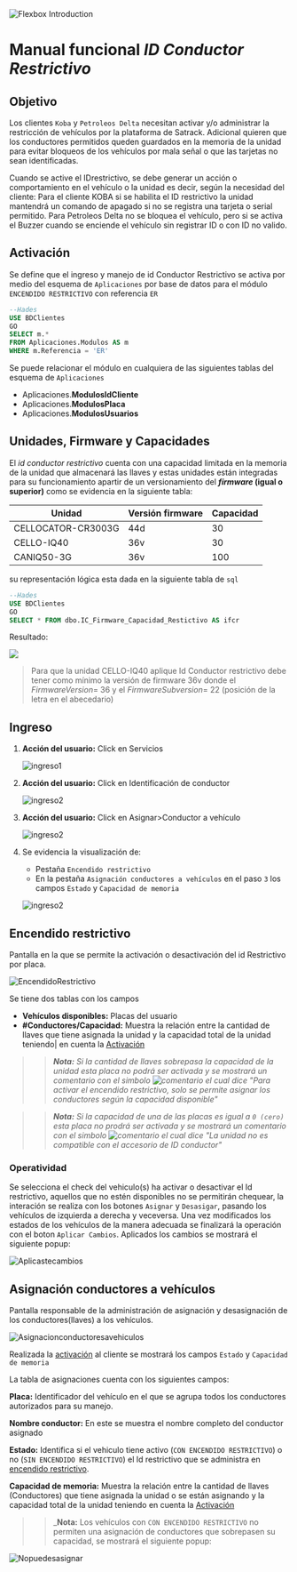 <link rel="stylesheet" type="text/css" href="style\style.css" />

<img src="images/satrack_head.png" alt="Flexbox Introduction">

# Manual funcional *ID Conductor Restrictivo*

## Objetivo

Los clientes `Koba` y `Petroleos Delta` necesitan activar y/o administrar la restricción de vehículos por la plataforma de Satrack. Adicional  quieren que los conductores permitidos queden guardados en la memoria de la unidad para evitar bloqueos de los vehículos por mala señal o que las tarjetas no sean identificadas.

Cuando se active el IDrestrictivo, se debe generar un acción o comportamiento en el vehículo o la unidad es decir, según la necesidad del cliente:
Para el cliente KOBA si se habilita el ID restrictivo la unidad mantendrá un comando de apagado si no se registra una tarjeta o serial permitido.
Para Petroleos Delta no se bloquea el vehículo, pero si se activa el Buzzer cuando se enciende el vehículo sin registrar ID o con ID no valido.


## Activación

Se define que el ingreso y manejo de id Conductor Restrictivo se activa por medio del esquema de `Aplicaciones` por base de datos para el módulo `ENCENDIDO RESTRICTIVO` con referencia `ER`

```sql
--Hades
USE BDClientes
GO
SELECT m.* 
FROM Aplicaciones.Modulos AS m 
WHERE m.Referencia = 'ER'
```

Se puede relacionar el módulo en cualquiera de las siguientes tablas del esquema de `Aplicaciones`

* Aplicaciones.**ModulosIdCliente**
* Aplicaciones.**ModulosPlaca**
* Aplicaciones.**ModulosUsuarios**

## Unidades, Firmware y Capacidades

El _id conductor restrictivo_ cuenta con una capacidad limitada en la memoria de la unidad que almacenará las llaves y estas unidades están integradas para su funcionamiento apartir de un versionamiento del **_firmware_ (igual o superior)** como se evidencia en la siguiente tabla:

| Unidad             | Versión firmware | Capacidad |
| ------------------ | ---------------- | --------- |
| CELLOCATOR-CR3003G | 44d              | 30        |
| CELLO-IQ40         | 36v              | 30        |
| CANIQ50-3G         | 36v              | 100       |

su representación lógica esta dada en la siguiente tabla de `sql`

```sql
--Hades
USE BDClientes
GO
SELECT * FROM dbo.IC_Firmware_Capacidad_Restictivo AS ifcr
```
Resultado:

<img src="images\IC_Firmware_Capacidad_Restictivo.png">

> Para que la unidad CELLO-IQ40 aplique Id Conductor restrictivo debe tener como mínimo la versión de firmware 36v donde el _FirmwareVersion_= 36 y el _FirmwareSubversion_= 22 (posición de la letra en el abecedario)

## Ingreso

1. **Acción del usuario:** Click en Servicios
   
    ![ingreso1](images\ingreso1.png)

2. **Acción del usuario:** Click en Identificación de conductor
   
   ![ingreso2](images\ingreso2.png)

3. **Acción del usuario:** Click en Asignar>Conductor a vehículo

    ![ingreso2](images\ingreso3.png)

4. Se evidencia la visualización de:
   * Pestaña `Encendido restrictivo`
   * En la pestaña `Asignación conductores a vehículos` en el paso `3` los campos `Estado` y `Capacidad de memoria`
  

    ![ingreso2](images\ingreso4.png)


## Encendido restrictivo

Pantalla en la que se permite la activación o desactivación del id Restrictivo por placa.

![EncendidoRestrictivo](images\EncendidoRestrictivo.png)

Se tiene dos tablas con los campos

* **Vehículos disponibles:** Placas del usuario
* **#Conductores/Capacidad:** Muestra la relación entre la cantidad de llaves que tiene asignada la unidad y la capacidad total de la unidad teniendo| en cuenta la [Activación](#Activación)

>> _**Nota:** Si la cantidad de llaves sobrepasa la capacidad de la unidad esta placa no podrá ser activada y se mostrará un comentario con el simbolo ![comentario](images\comentario.png) el cual dice "Para activar el encendido restrictivo, solo se permite asignar los conductores según la capacidad disponible"_

>> _**Nota:** Si la capacidad de una de las placas es igual a `0 (cero)` esta placa no prodrá ser activada y se mostrará un comentario con el simbolo ![comentario](images\comentario.png) el cual dice "La unidad no es compatible con el accesorio de ID conductor"_

### Operatividad

Se selecciona el check del vehiculo(s) ha activar o desactivar el Id restrictivo, aquellos que no estén disponibles no se permitirán chequear, la interación se realiza con los botones `Asignar` y `Desasigar`, pasando los vehículos de izquierda a derecha y veceversa.
Una vez modificados los estados de los vehículos de la manera adecuada se finalizará la operación con el boton `Aplicar Cambios`.
Aplicados los cambios se mostrará el siguiente popup:

![Aplicastecambios](images\Aplicastecambios.png)

## Asignación conductores a vehículos

Pantalla responsable de la administración de asignación y desasignación de los conductores(llaves) a los vehículos.

![Asignacionconductoresavehiculos](images\Asignacionconductoresavehiculos.png)

Realizada la [activación](#Activación) al cliente se mostrará los campos `Estado` y `Capacidad de memoria`

La tabla de asignaciones cuenta con los siguientes campos:

**Placa:** Identificador del vehículo en el que se agrupa todos los conductores autorizados para su manejo.

**Nombre conductor:** En este se muestra el nombre completo del conductor asignado

**Estado:** Identifica si el vehiculo tiene activo (`CON ENCENDIDO RESTRICTIVO`) o no (`SIN ENCENDIDO RESTRICTIVO`) el Id restrictivo que se administra en [encendido restrictivo](##Encendido-restrictivo).

**Capacidad de memoria:** Muestra la relación entre la cantidad de llaves (Conductores) que tiene asignada la unidad o se están asignando y la capacidad total de la unidad teniendo en cuenta la [Activación](#Activación)

>> _**Nota:** Los vehículos con `CON ENCENDIDO RESTRICTIVO` no permiten una asignación de conductores que sobrepasen su capacidad, se mostrará el siguiente popup:

![Nopuedesasignar](images\Nopuedesasignar.png)
